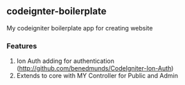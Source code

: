 ## codeignter-boilerplate

My codeigniter boilerplate app for creating website

### Features

1. Ion Auth adding for authentication (http://github.com/benedmunds/CodeIgniter-Ion-Auth)
2. Extends to core with MY Controller for Public and Admin